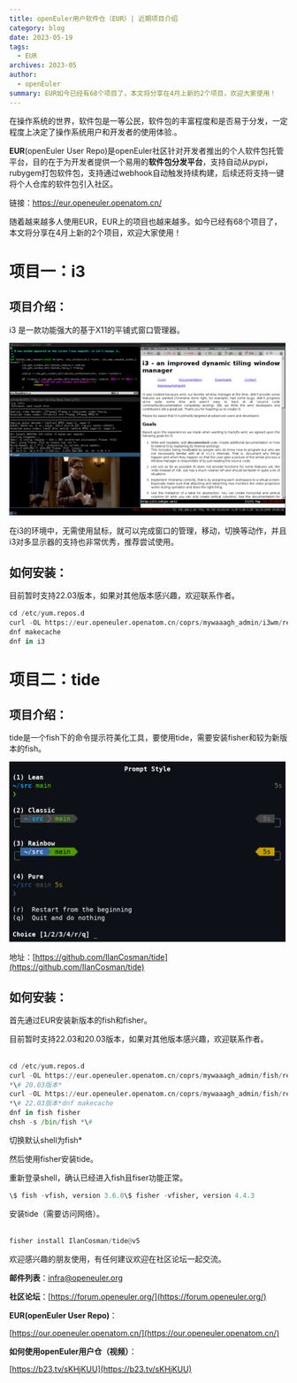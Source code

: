 ```yaml
---
title: openEuler用户软件仓（EUR）| 近期项目介绍
category: blog
date: 2023-05-19
tags:
  - EUR
archives: 2023-05
author:
  - openEuler
summary: EUR如今已经有68个项目了，本文将分享在4月上新的2个项目，欢迎大家使用！
---
```




在操作系统的世界，软件包是一等公民，软件包的丰富程度和是否易于分发，一定程度上决定了操作系统用户和开发者的使用体验.。

**EUR**(openEuler User
Repo)是openEuler社区针对开发者推出的个人软件包托管平台，目的在于为开发者提供一个易用的**软件包分发平台**，支持自动从pypi，rubygem打包软件包，支持通过webhook自动触发持续构建，后续还将支持一键将个人仓库的软件包引入社区。

链接：https://eur.openeuler.openatom.cn/

随着越来越多人使用EUR，EUR上的项目也越来越多。如今已经有68个项目了，本文将分享在4月上新的2个项目，欢迎大家使用！

# 项目一：i3

## 项目介绍：



i3 是一款功能强大的基于X11的平铺式窗口管理器。

<img src="./media/image1.png" width="500" >

在i3的环境中，无需使用鼠标，就可以完成窗口的管理，移动，切换等动作，并且i3对多显示器的支持也非常优秀，推荐尝试使用。

## 如何安装：



目前暂时支持22.03版本，如果对其他版本感兴趣，欢迎联系作者。

```python
cd /etc/yum.repos.d
curl -OL https://eur.openeuler.openatom.cn/coprs/mywaaagh_admin/i3wm/repo/openeuler-22.03_LTS_SP1/mywaaagh_admin-i3wm-openeuler-22.03_LTS_SP1.repo
dnf makecache
dnf in i3

```

# 项目二：tide

## 项目介绍：



tide是一个fish下的命令提示符美化工具，要使用tide，需要安装fisher和较为新版本的fish。

<img src="./media/image2.png" width="500" >

地址：[https://github.com/IlanCosman/tide](https://github.com/IlanCosman/tide)

## 如何安装：

首先通过EUR安装新版本的fish和fisher。

目前暂时支持22.03和20.03版本，如果对其他版本感兴趣，欢迎联系作者。

```python

cd /etc/yum.repos.d
curl -OL https://eur.openeuler.openatom.cn/coprs/mywaaagh_admin/fish/repo/openeuler-20.03_LTS_SP3/mywaaagh_admin-fish-openeuler-20.03_LTS_SP3.repo
*\# 20.03版本*
curl -OL https://eur.openeuler.openatom.cn/coprs/mywaaagh_admin/fish/repo/openeuler-22.03_LTS_SP1/mywaaagh_admin-fish-openeuler-22.03_LTS_SP1.repo
*\# 22.03版本*dnf makecache
dnf in fish fisher
chsh -s /bin/fish *\#

```

切换默认shell为fish*

然后使用fisher安装tide。

重新登录shell，确认已经进入fish且fiser功能正常。

  ```python
\$ fish -vfish, version 3.6.0\$ fisher -vfisher, version 4.4.3
  ```

安装tide（需要访问网络）。

  ```python

fisher install IlanCosman/tide@v5

  ```

欢迎感兴趣的朋友使用，有任何建议欢迎在社区论坛一起交流。

**邮件列表**：infra@openeuler.org

**社区论坛**：[https://forum.openeuler.org/](https://forum.openeuler.org/)

**EUR(openEuler User Repo)**：

[https://our.openeuler.openatom.cn/](https://our.openeuler.openatom.cn/)

**如何使用openEuler用户仓（视频）**：

[https://b23.tv/sKHjKUU](https://b23.tv/sKHjKUU)
